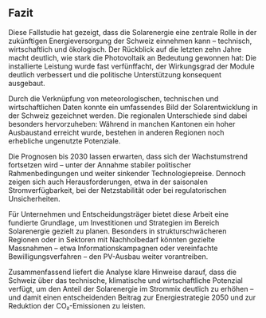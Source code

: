 ## Fazit

Diese Fallstudie hat gezeigt, dass die Solarenergie eine zentrale Rolle in der zukünftigen Energieversorgung der Schweiz einnehmen kann – technisch, wirtschaftlich und ökologisch. Der Rückblick auf die letzten zehn Jahre macht deutlich, wie stark die Photovoltaik an Bedeutung gewonnen hat: Die installierte Leistung wurde fast verfünffacht, der Wirkungsgrad der Module deutlich verbessert und die politische Unterstützung konsequent ausgebaut.

Durch die Verknüpfung von meteorologischen, technischen und wirtschaftlichen Daten konnte ein umfassendes Bild der Solarentwicklung in der Schweiz gezeichnet werden. Die regionalen Unterschiede sind dabei besonders hervorzuheben: Während in manchen Kantonen ein hoher Ausbaustand erreicht wurde, bestehen in anderen Regionen noch erhebliche ungenutzte Potenziale.

Die Prognosen bis 2030 lassen erwarten, dass sich der Wachstumstrend fortsetzen wird – unter der Annahme stabiler politischer Rahmenbedingungen und weiter sinkender Technologiepreise. Dennoch zeigen sich auch Herausforderungen, etwa in der saisonalen Stromverfügbarkeit, bei der Netzstabilität oder bei regulatorischen Unsicherheiten.

Für Unternehmen und Entscheidungsträger bietet diese Arbeit eine fundierte Grundlage, um Investitionen und Strategien im Bereich Solarenergie gezielt zu planen. Besonders in strukturschwächeren Regionen oder in Sektoren mit Nachholbedarf könnten gezielte Massnahmen – etwa Informationskampagnen oder vereinfachte Bewilligungsverfahren – den PV-Ausbau weiter vorantreiben.

Zusammenfassend liefert die Analyse klare Hinweise darauf, dass die Schweiz über das technische, klimatische und wirtschaftliche Potenzial verfügt, um den Anteil der Solarenergie im Strommix deutlich zu erhöhen – und damit einen entscheidenden Beitrag zur Energiestrategie 2050 und zur Reduktion der CO₂-Emissionen zu leisten.
